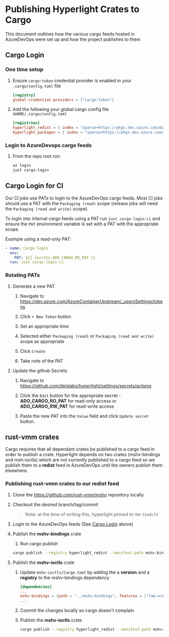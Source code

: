 # Publishing Hyperlight Crates to Cargo

This document outlines how the various cargo feeds hosted in AzureDevOps were set up and how the project publishes to them

## Cargo Login

### One time setup

1. Ensure `cargo:token` credential provider is enabled in your `.cargo/config.toml` file

    ```toml
    [registry]
    global-credential-providers = ["cargo:token"]
    ```

1. Add the following your global cargo config file `$HOME/.cargo/config.toml`

    ```toml
    [registries]
    hyperlight_redist = { index = "sparse+https://pkgs.dev.azure.com/AzureContainerUpstream/hyperlight/_packaging/hyperlight_redist/Cargo/index/" }
    hyperlight_packages = { index = "sparse+https://pkgs.dev.azure.com/AzureContainerUpstream/hyperlight/_packaging/hyperlight_packages_test/Cargo/index/" }
    ```

### Login to AzureDevops cargo feeds

1. From the repo root run:

    ```bash
    az login
    just cargo-login
    ```

## Cargo Login for CI

Our CI jobs use PATs to login to the AzureDevOps cargo feeds.
Most CI jobs should use a PAT with the `Packaging (read)` scope (release jobs will need the `Packaging (read and write)` scope).

To login into internal cargo feeds using a PAT run `just cargo-login-ci` and ensure the `PAT` environment variable is set with a PAT with the appropriate scope.

Example using a read-only PAT:

```yaml
- name: Cargo login
  env:
    PAT: ${{ secrets.ADO_CARGO_RO_PAT }}
  run: just cargo-login-ci
```

### Rotating PATs

1. Generate a new PAT

    1. Navigate to https://dev.azure.com/AzureContainerUpstream/_usersSettings/tokens

    1. Click `+ New Token` button

    1. Set an appropriate time

    1. Selected either `Packaging (read)` or `Packaging (read and write)` scope as appropriate

    1. Click `Create`

    1. Take note of the PAT

1. Update the github Secrets

    1. Navigate to https://github.com/deislabs/hyperlight/settings/secrets/actions

    1. Click the `Edit` button for the appropriate secret - **ADO_CARGO_RO_PAT** for read-only access or **ADO_CARGO_RW_PAT** for read-write access

    1. Paste the new PAT into the `Value` field and click `Update secret` button.

## rust-vmm crates

Cargo requires that all dependant crates be published to a cargo feed in order to publish a crate.
Hyperlight depends on two crates (mshv-bindings and msh-ioctls) which are not currently published to a cargo feed so we publish them to a **redist** feed in AzureDevOps until the owners publish them elsewhere.

### Publishing rust-vmm crates to our **redist** feed

1. Clone the https://github.com/rust-vmm/mshv repository locally

1. Checkout the desired branch/tag/commit

    > Note: at the time of writing this, hyperlight pinned to rev `52edcf4`

1. Login to the AzureDevOps feeds (See [Cargo Login](#cargo-login) above)

1. Publish the **mshv-bindings** crate

    1. Run cargo publish

    ```bash
    cargo publish --registry hyperlight_redist --manifest-path mshv-bindings/Cargo.toml
    ```

1. Publish the **mshv-ioctls** crate

    1. Update `mshv-ioctls/Cargo.toml` by adding the a **version** and a **registry** to the mshv-bindings dependency

        ```toml
        [dependencies]
        ...
        mshv-bindings = {path = "../mshv-bindings", features = ["fam-wrappers"], version="*", registry="hyperlight_redist" }
        ...
        ```

    1. Commit the changes locally so cargo doesn't complain

    1. Publish the **mshv-ioctls** crate

        ```bash
        cargo publish --registry hyperlight_redist --manifest-path mshv-ioctls/Cargo.toml 
        ```
